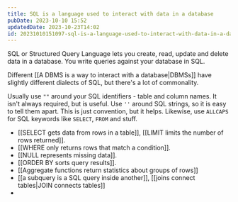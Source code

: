 ```yaml
---
title: SQL is a language used to interact with data in a database
pubDate: 2023-10-10 15:52
updatedDate: 2023-10-23T14:02
id: 20231010151097-sql-is-a-language-used-to-interact-with-data-in-a-database
---
```


SQL or Structured Query Language lets you create, read, update and delete data in a database. You write queries against your database in SQL.

Different [[A DBMS is a way to interact with a database|DBMSs]] have slightly different dialects of SQL, but there's a lot of commonality.

Usually use `""` around your SQL identifiers - table and column names. It isn't always required, but is useful. Use `''` around SQL strings, so it is easy to tell them apart. This is just convention, but it helps. Likewise, use `ALLCAPS` for SQL keywords like `SELECT`, `FROM` and stuff.

- [[SELECT gets data from rows in a table]], [[LIMIT limits the number of rows returned]].
- [[WHERE only returns rows that match a condition]].
- [[NULL represents missing data]].
- [[ORDER BY sorts query results]].
- [[Aggregate functions return statistics about groups of rows]]
- [[a subquery is a SQL query inside another]], [[joins connect tables|JOIN connects tables]]
-

